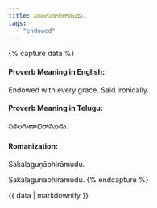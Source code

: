 ```yaml
---
title: సకలగుణాభిరాముడు.
tags:
  - "endowed"
---
```


{% capture data %}
#### Proverb Meaning in English:
Endowed with every grace.
Said ironically.

#### Proverb Meaning in Telugu:
సకలగుణాభిరాముడు.

#### Romanization:
Sakalaguṇābhirāmuḍu.

Sakalagunabhiramudu.
{% endcapture %}

{{ data | markdownify }}

